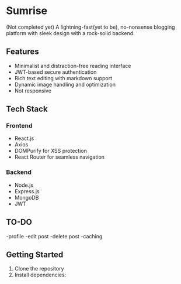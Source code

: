 # Sumrise

(Not completed yet)
A lightning-fast(yet to be), no-nonsense blogging platform with sleek design with a rock-solid backend. 

## Features

- Minimalist and distraction-free reading interface
- JWT-based secure authentication
- Rich text editing with markdown support
- Dynamic image handling and optimization
- Not responsive

## Tech Stack

### Frontend
- React.js 
- Axios 
- DOMPurify for XSS protection
- React Router for seamless navigation

### Backend
- Node.js 
- Express.js 
- MongoDB 
- JWT 

## TO-DO
-profile
-edit post
-delete post
-caching

## Getting Started

1. Clone the repository
2. Install dependencies:

